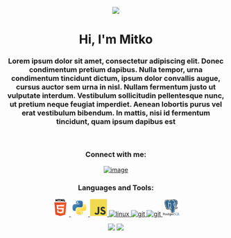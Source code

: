 <p align="center">
  <a href="#"><img width="49%" height="auto" src="https://content.techgig.com/thumb/msid-78130139,width-860,resizemode-4/4-Steps-to-become-a-top-programmer.jpg?140622" class="centerImage" height="175px"/></a>
</p>

<h1 align="center">Hi, I'm Mitko</h1>
<h3 align="center">Lorem ipsum dolor sit amet, consectetur adipiscing elit. Donec condimentum pretium dapibus. Nulla tempor, urna condimentum tincidunt dictum, ipsum dolor convallis augue, cursus auctor sem urna in nisl. Nullam fermentum justo ut vulputate interdum. Vestibulum sollicitudin pellentesque nunc, ut pretium neque feugiat imperdiet. Aenean lobortis purus vel erat vestibulum bibendum. In mattis, nisi id fermentum tincidunt, quam ipsum dapibus est</h3>



<br />
<h3 align="center">Connect with me:</h3>
<div align="center">

[![image](https://img.shields.io/badge/LinkedIn-0077B5?style=for-the-badge&logo=linkedin&logoColor=white)](www.linkedin.com/in/mitko-stoyanov-1118a6193)
<!-- [![image](https://img.shields.io/badge/Instagram-E4405F?style=for-the-badge&logo=instagram&logoColor=white)](https://www.instagram.com/brantlauro/)
[![image](https://img.shields.io/badge/Twitter-1DA1F2?style=for-the-badge&logo=twitter&logoColor=white)](https://twitter.com/brantlauro)
[![image](https://img.shields.io/badge/Gmail-D14836?style=for-the-badge&logo=gmail&logoColor=white)](mailto:produtor.brantlauro@gmail.com) -->
  
</div>

<h3 align="center">Languages and Tools:</h3>

<p align="center"> 
  <a href="https://www.w3.org/html/" target="_blank"> 
    <img src="https://raw.githubusercontent.com/devicons/devicon/master/icons/html5/html5-original-wordmark.svg" alt="html5" width="40" height="40"/> 
  </a>
  <!-- <a href="https://www.w3schools.com/css/" target="_blank"> 
    <img src="https://raw.githubusercontent.com/devicons/devicon/master/icons/css3/css3-original-wordmark.svg" alt="css3" width="40" height="40"/> 
  </a>  -->
  <a href="https://www.python.org" target="_blank"> 
    <img src="https://raw.githubusercontent.com/devicons/devicon/master/icons/python/python-original.svg" alt="python" width="40" height="40"/> 
  </a>  
  <a href="https://developer.mozilla.org/en-US/docs/Web/JavaScript" target="_blank"> 
    <img src="https://raw.githubusercontent.com/devicons/devicon/master/icons/javascript/javascript-original.svg" alt="javascript" width="40" height="40"/> 
  </a> 
  <a href="https://www.linux.org/" target="_blank"> 
    <img src="https://icon-library.com/images/django-icon/django-icon-0.jpg" alt="linux" width="43" height="43"/> 
  </a> 
  <a href="https://git-scm.com/" target="_blank"> 
    <img src="https://www.vectorlogo.zone/logos/git-scm/git-scm-icon.svg" alt="git" width="40" height="40"/> 
  </a>
  <a href="https://git-scm.com/" target="_blank"> 
    <img src="https://juststickers.in/wp-content/uploads/2016/09/c-plus-plus.png" alt="git" width="40" height="40"/> 
  </a>
  <a href="https://git-scm.com/" target="_blank"> 
    <img src="https://raw.githubusercontent.com/devicons/devicon/master/icons/postgresql/postgresql-original-wordmark.svg" alt="git" width="40" height="40"/> 
  </a>
</p>

<p align= "center">
  <img height= "153" src="https://github-readme-stats.vercel.app/api?username=mitko-stoyanov&theme=react&show_icons=true&include_all_commits=true" />
  <img height= "153" src="https://github-readme-stats.vercel.app/api/top-langs/?username=mitko-stoyanov&theme=react&layout=compact" />
</p>


